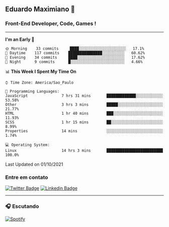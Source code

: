 ## Eduardo Maximiano 👋

### Front-End Developer, Code, Games !

---

<!--START_SECTION:waka-->
**I'm an Early 🐤** 

```text
🌞 Morning    33 commits     ████░░░░░░░░░░░░░░░░░░░░░   17.1% 
🌆 Daytime    117 commits    ███████████████░░░░░░░░░░   60.62% 
🌃 Evening    34 commits     ████░░░░░░░░░░░░░░░░░░░░░   17.62% 
🌙 Night      9 commits      █░░░░░░░░░░░░░░░░░░░░░░░░   4.66%

```


📊 **This Week I Spent My Time On** 

```text
⌚︎ Time Zone: America/Sao_Paulo

💬 Programming Languages: 
JavaScript               7 hrs 31 mins       █████████████░░░░░░░░░░░░   53.58% 
Other                    3 hrs 3 mins        █████░░░░░░░░░░░░░░░░░░░░   21.77% 
HTML                     1 hr 40 mins        ███░░░░░░░░░░░░░░░░░░░░░░   11.93% 
SCSS                     1 hr 15 mins        ██░░░░░░░░░░░░░░░░░░░░░░░   8.99% 
Properties               14 mins             ░░░░░░░░░░░░░░░░░░░░░░░░░   1.74%

💻 Operating System: 
Linux                    14 hrs 3 mins       █████████████████████████   100.0%

```


 Last Updated on 01/10/2021
<!--END_SECTION:waka-->

### Entre em contato

[![Twitter Badge](https://img.shields.io/badge/-@edmaxi-1ca0f1?style=flat-square&labelColor=1ca0f1&logo=twitter&logoColor=white&link=https://twitter.com/edmaxi)](https://twitter.com/edmaxi)
[![Linkedin Badge](https://img.shields.io/badge/-Eduardo_Maximiano-0077B5?style=flat-square&logo=Linkedin&logoColor=white&link=https://www.linkedin.com/in/maximiano-eduardo)](https://www.linkedin.com/in/maximiano-eduardo)

---

### 🎧 Escutando
[![Spotify](https://novatorem-sandy.vercel.app/api/spotify)](https://open.spotify.com/user/comgigo)
